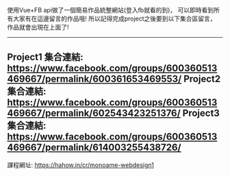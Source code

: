 使用Vue+FB api做了一個簡易作品統整網站(登入fb就看的到)，
可以即時看到所有大家有在這邊留言的作品哦!
所以記得完成project之後要到以下集合區留言，
作品就會出現在上面了!

--------------------------------------------------------------------
Project1 集合連結:
https://www.facebook.com/groups/600360513469667/permalink/600361653469553/
Project2 集合連結:
https://www.facebook.com/groups/600360513469667/permalink/602543423251376/
Project3 集合連結:
https://www.facebook.com/groups/600360513469667/permalink/614003255438726/
--------------------------------------------------------------------
課程網址:
https://hahow.in/cr/monoame-webdesign1
